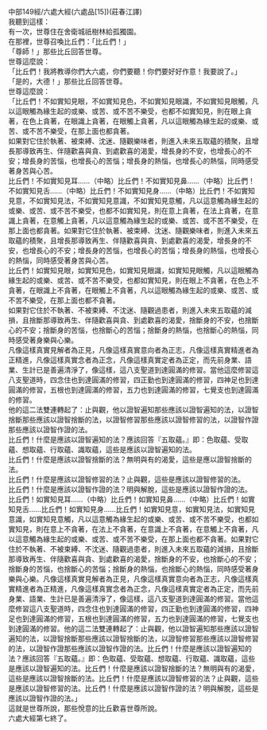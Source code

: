 中部149經/六處大經(六處品[15])(莊春江譯)  
我聽到這樣：  
有一次，世尊住在舍衛城祇樹林給孤獨園。  
在那裡，世尊召喚比丘們：「比丘們！」  
「尊師！」那些比丘回答世尊。  
世尊這麼說：  
「比丘們！我將教導你們大六處，你們要聽！你們要好好作意！我要說了。」  
「是的，大德！」那些比丘回答世尊。  
世尊這麼說：  
「比丘們！不如實知見眼，不如實知見色，不如實知見眼識，不如實知見眼觸，凡以這眼觸為緣生起的或樂、或苦、或不苦不樂受，也都不如實知見，則在眼上貪著，在色上貪著，在眼識上貪著，在眼觸上貪著，凡以這眼觸為緣生起的或樂、或苦、或不苦不樂受，在那上面也都貪著。  
如果對它住於執著、被束縛、沈迷、隨觀樂味者，則進入未來五取蘊的積聚，且增長那導致再生、伴隨歡喜與貪、到處歡喜的渴愛，增長身的不安，也增長心的不安；增長身的苦惱，也增長心的苦惱；增長身的熱惱，也增長心的熱惱，同時感受著身苦與心苦。  
比丘們！不如實知見耳……（中略）比丘們！不如實知見鼻……（中略）比丘們！不如實知見舌……（中略）比丘們！不如實知見身……（中略）比丘們！不如實知見意，不如實知見法，不如實知見意識，不如實知見意觸，凡以這意觸為緣生起的或樂、或苦、或不苦不樂受，也都不如實知見，則在意上貪著，在法上貪著，在意識上貪著，在意觸上貪著，凡以這意觸為緣生起的或樂、或苦、或不苦不樂受，在那上面也都貪著。如果對它住於執著、被束縛、沈迷、隨觀樂味者，則進入未來五取蘊的積聚，且增長那導致再生、伴隨歡喜與貪、到處歡喜的渴愛，增長身的不安，也增長心的不安；增長身的苦惱，也增長心的苦惱；增長身的熱惱，也增長心的熱惱，同時感受著身苦與心苦。  
比丘們！如實知見眼，如實知見色，如實知見眼識，如實知見眼觸，凡以這眼觸為緣生起的或樂、或苦、或不苦不樂受，也都如實知見，則在眼上不貪著，在色上不貪著，在眼識上不貪著，在眼觸上不貪著，凡以這眼觸為緣生起的或樂、或苦、或不苦不樂受，在那上面也都不貪著。  
如果對它住於不執著、不被束縛、不沈迷、隨觀過患者，則進入未來五取蘊的減損，且捨斷那導致再生、伴隨歡喜與貪、到處歡喜的渴愛，捨斷身的不安，也捨斷心的不安；捨斷身的苦惱，也捨斷心的苦惱；捨斷身的熱惱，也捨斷心的熱惱，同時感受著身樂與心樂。  
凡像這樣真實見解者為正見，凡像這樣真實意向者為正志，凡像這樣真實精進者為正精進，凡像這樣真實念者為正念，凡像這樣真實定者為正定，而先前身業、語業、生計已是善遍清淨了，像這樣，這八支聖道到達圓滿的修習。當他這麼修習這八支聖道時，四念住也到達圓滿的修習，四正勤也到達圓滿的修習，四神足也到達圓滿的修習，五根也到達圓滿的修習，五力也到達圓滿的修習，七覺支也到達圓滿的修習。  
他的這二法雙連轉起了：止與觀，他以證智遍知那些應該以證智遍知的法，以證智捨斷那些應該以證智捨斷的法，以證智修習那些應該以證智修習的法，以證智作證那些應該以證智作證的法。  
比丘們！什麼是應該以證智遍知的法？應該回答『五取蘊。』即：色取蘊、受取蘊、想取蘊、行取蘊、識取蘊，這些是應該以證智遍知的法。  
比丘們！什麼是應該以證智捨斷的法？無明與有的渴愛，這些是應以證智捨斷的法。  
比丘們！什麼是應該以證智修習的法？止與觀，這些是應該以證智修習的法。  
比丘們！什麼是應該以證智作證的法？明與解脫，這些是應該以證智作證的法。  
比丘們！如實知見耳……（中略）比丘們！如實知見鼻……（中略）比丘們！如實知見舌……比丘們！如實知見身……比丘們！如實知見意，如實知見法，如實知見意識，如實知見意觸，凡以這意觸為緣生起的或樂、或苦、或不苦不樂受，也都如實知見，則在意上不貪著，在法上不貪著，在意識上不貪著，在意觸上不貪著，凡以這意觸為緣生起的或樂、或苦、或不苦不樂受，在那上面也都不貪著。如果對它住於不執著、不被束縛、不沈迷、隨觀過患者，則進入未來五取蘊的減損，且捨斷那導致再生、伴隨歡喜與貪、到處歡喜的渴愛，捨斷身的不安，也捨斷心的不安；捨斷身的苦惱，也捨斷心的苦惱；捨斷身的熱惱，也捨斷心的熱惱，同時感受著身樂與心樂。凡像這樣真實見解者為正見，凡像這樣真實意向者為正志，凡像這樣真實精進者為正精進，凡像這樣真實念者為正念，凡像這樣真實定者為正定，而先前身業、語業、生計已是善遍清淨了，像這樣，這八支聖道到達圓滿的修習。當他這麼修習這八支聖道時，四念住也到達圓滿的修習，四正勤也到達圓滿的修習，四神足也到達圓滿的修習，五根也到達圓滿的修習，五力也到達圓滿的修習，七覺支也到達圓滿的修習。他的這二法雙連轉起了：止與觀，他以證智遍知那些應該以證智遍知的法，以證智捨斷那些應該以證智捨斷的法，以證智修習那些應該以證智修習的法，以證智作證那些應該以證智作證的法。比丘們！什麼是應該以證智遍知的法？應該回答『五取蘊。』即：色取蘊、受取蘊、想取蘊、行取蘊、識取蘊，這些是應該以證智遍知的法。比丘們！什麼是應該以證智捨斷的法？無明與有的渴愛，這些是應該以證智捨斷的法。比丘們！什麼是應該以證智修習的法？止與觀，這些是應該以證智修習的法。比丘們！什麼是應該以證智作證的法？明與解脫，這些是應該以證智作證的法。」  
這就是世尊所說，那些悅意的比丘歡喜世尊所說。  
六處大經第七終了。  
  
  
